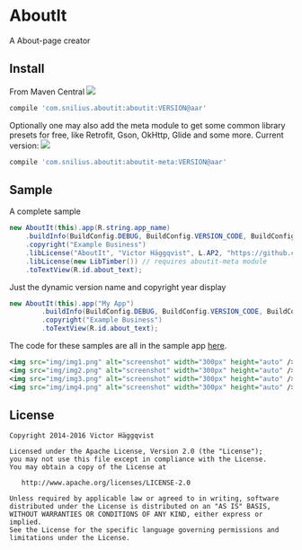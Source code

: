 # AboutIt
A About-page creator

## Install
From Maven Central [![](https://img.shields.io/maven-central/v/com.snilius.aboutit/aboutit.svg)](http://mvnrepository.com/artifact/com.snilius.aboutit/aboutit)
```groovy
compile 'com.snilius.aboutit:aboutit:VERSION@aar'
```
Optionally one may also add the meta module to get some common library presets for free, like Retrofit, Gson, OkHttp, Glide and some more.
Current version: [![](https://img.shields.io/maven-central/v/com.snilius.aboutit/aboutit-meta.svg)](http://mvnrepository.com/artifact/com.snilius.aboutit/aboutit-meta)
```groovy
compile 'com.snilius.aboutit:aboutit-meta:VERSION@aar'
```
## Sample
A complete sample
```java
new AboutIt(this).app(R.string.app_name)
    .buildInfo(BuildConfig.DEBUG, BuildConfig.VERSION_CODE, BuildConfig.VERSION_NAME)
    .copyright("Example Business")
    .libLicense("AboutIt", "Victor Häggqvist", L.AP2, "https://github.com/victorhaggqvist/aboutit")
    .libLicense(new LibTimber()) // requires aboutit-meta module
    .toTextView(R.id.about_text);
```

Just the dynamic version name and copyright year display
```java
new AboutIt(this).app("My App")
        .buildInfo(BuildConfig.DEBUG, BuildConfig.VERSION_CODE, BuildConfig.VERSION_NAME)
        .copyright("Example Business")
        .toTextView(R.id.about_text);
```

The code for these samples are all in the sample app [here](aboutit-sample/src/main/java/com/snilius/aboutit/sample/MainActivity.java).
```xml
<img src="img/img1.png" alt="screenshot" width="300px" height="auto" />
<img src="img/img2.png" alt="screenshot" width="300px" height="auto" />
<img src="img/img3.png" alt="screenshot" width="300px" height="auto" />
<img src="img/img4.png" alt="screenshot" width="300px" height="auto" />
```
## License

    Copyright 2014-2016 Victor Häggqvist

    Licensed under the Apache License, Version 2.0 (the "License");
    you may not use this file except in compliance with the License.
    You may obtain a copy of the License at

       http://www.apache.org/licenses/LICENSE-2.0

    Unless required by applicable law or agreed to in writing, software
    distributed under the License is distributed on an "AS IS" BASIS,
    WITHOUT WARRANTIES OR CONDITIONS OF ANY KIND, either express or implied.
    See the License for the specific language governing permissions and
    limitations under the License.
